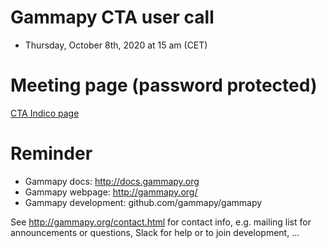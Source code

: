 # Gammapy CTA user call

* Thursday, October 8th, 2020 at 15 am (CET)

# Meeting page (password protected)
[CTA Indico page ](https://indico.cta-observatory.org/event/3053/)

# Reminder

* Gammapy docs: http://docs.gammapy.org
* Gammapy webpage: http://gammapy.org/
* Gammapy development: github.com/gammapy/gammapy

See http://gammapy.org/contact.html for contact info, e.g. mailing list
for announcements or questions, Slack for help or to join development, ...
